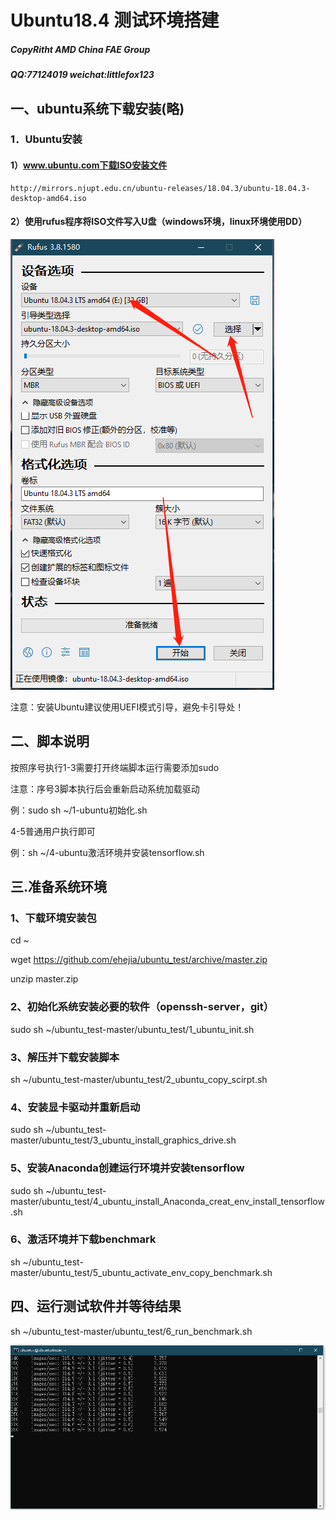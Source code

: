 # Ubuntu18.4 测试环境搭建 

##### CopyRitht AMD China FAE Group

##### QQ:77124019 weichat:littlefox123 

## 一、ubuntu系统下载安装(略)

### 1．Ubuntu安装

####  1）www.ubuntu.com下载ISO安装文件
  
    http://mirrors.njupt.edu.cn/ubuntu-releases/18.04.3/ubuntu-18.04.3-desktop-amd64.iso
	
####  2）使用rufus程序将ISO文件写入U盘（windows环境，linux环境使用DD）
  
![image](https://github.com/ehejia/ubuntu_test/raw/master/images/isotousb.png)

注意：安装Ubuntu建议使用UEFI模式引导，避免卡引导处！

## 二、脚本说明

按照序号执行1-3需要打开终端脚本运行需要添加sudo

注意：序号3脚本执行后会重新启动系统加载驱动

例：sudo sh ~/1-ubuntu初始化.sh

4-5普通用户执行即可

例：sh ~/4-ubuntu激活环境并安装tensorflow.sh

## 三.准备系统环境

### 1、下载环境安装包

cd ~

wget https://github.com/ehejia/ubuntu_test/archive/master.zip

unzip master.zip

### 2、初始化系统安装必要的软件（openssh-server，git）

sudo sh ~/ubuntu_test-master/ubuntu_test/1_ubuntu_init.sh

### 3、解压并下载安装脚本

sh ~/ubuntu_test-master/ubuntu_test/2_ubuntu_copy_scirpt.sh

### 4、安装显卡驱动并重新启动

sudo sh ~/ubuntu_test-master/ubuntu_test/3_ubuntu_install_graphics_drive.sh

### 5、安装Anaconda创建运行环境并安装tensorflow

sudo sh ~/ubuntu_test-master/ubuntu_test/4_ubuntu_install_Anaconda_creat_env_install_tensorflow.sh

### 6、激活环境并下载benchmark

sh ~/ubuntu_test-master/ubuntu_test/5_ubuntu_activate_env_copy_benchmark.sh

## 四、运行测试软件并等待结果

sh ~/ubuntu_test-master/ubuntu_test/6_run_benchmark.sh

![image](https://github.com/ehejia/ubuntu_test/raw/master/images/run_benchmark.png)
